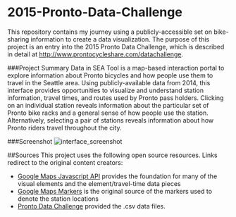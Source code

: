 # 2015-Pronto-Data-Challenge
This repository contains my journey using a publicly-accessible set on bike-sharing information to create a data visualization.
The purpose of this project is an entry into the 2015 Pronto Data Challenge, which is described in detail at http://www.prontocycleshare.com/datachallenge.

###Project Summary
Data in SEA Tool is a map-based interaction portal to explore information about Pronto bicycles and how people use them to travel in the Seattle area. Using publicly-available data from 2014, this interface provides opportunities to visualize and understand station information, travel times, and routes used by Pronto pass holders. Clicking on an individual station reveals information about the particular set of Pronto bike racks and a general sense of how people use the station. Alternatively, selecting a pair of stations reveals information about how Pronto riders travel throughout the city.

###Screenshot
![interface_screenshot](https://raw.github.com/clidwin/2015-Pronto-Data-Challenge/master/pronto-viz/screenshots/station-view.png)

##Sources
This project uses the following open source resources. Links redirect to the original content creators:
* <a href="https://developers.google.com/maps/documentation/javascript/">Google Maps Javascript API</a> provides the foundation for many of the visual elements and the element/travel-time data pieces
* <a href="https://www.google.com/fusiontables/DataSource?dsrcid=308519#map:id=3">Google Maps Markers</a> is the original source of the markers used to denote the station locations
* <a href="http://www.prontocycleshare.com/datachallenge">Pronto Data Challenge</a> provided the .csv data files.
